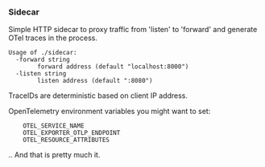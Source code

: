 ### Sidecar

Simple HTTP sidecar to proxy traffic from 'listen' to 'forward' and generate OTel traces in the process.
```
Usage of ./sidecar:
  -forward string
    	forward address (default "localhost:8000")
  -listen string
    	listen address (default ":8080")
```

TraceIDs are deterministic based on client IP address.

OpenTelemetry environment variables you might want to set:
```
	OTEL_SERVICE_NAME
	OTEL_EXPORTER_OTLP_ENDPOINT
	OTEL_RESOURCE_ATTRIBUTES
```


.. And that is pretty much it.
